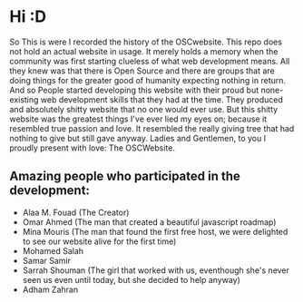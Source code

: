 # Hi :D

So This is were I recorded the history of the OSCwebsite. This repo does not hold an actual website in usage. It merely holds a memory when the community was first starting clueless of what web development means.
All they knew was that there is Open Source and there are groups that are doing things for the greater good of humanity expecting nothing in return.
And so People started developing this website with their proud but none-existing web development skills that they had at the time.
They produced and absolutely shitty website that no one would ever use. But this shitty website was the greatest things I've ever lied my eyes on; because it resembled true passion and love. It resembled the really giving tree
that had nothing to give but still gave anyway.
Ladies and Gentlemen, to you I proudly present with love: The OSCWebsite.

## Amazing people who participated in the development:
* Alaa M. Fouad (The Creator)
* Omar Ahmed (The man that created a beautiful javascript roadmap)
* Mina Mouris (The man that found the first free host, we were delighted to see our website alive for the first time)
* Mohamed Salah
* Samar Samir
* Sarrah Shouman (The girl that worked with us, eventhough she's never seen us even until today, but she decided to help anyway)
* Adham Zahran
